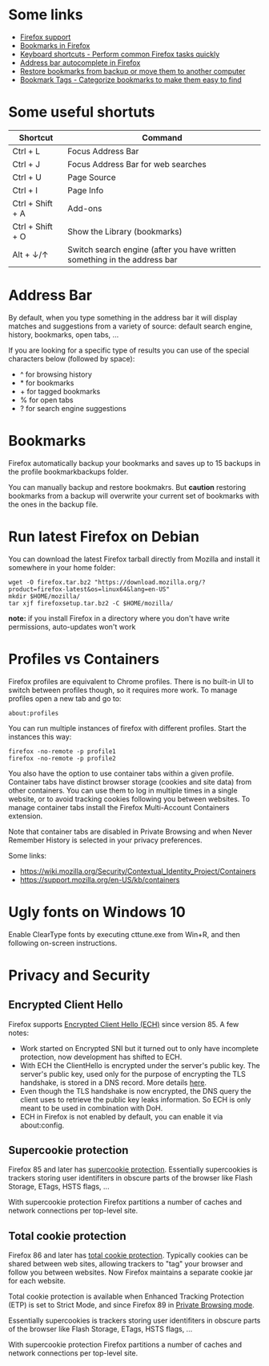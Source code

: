 # Some links
- [Firefox support](https://support.mozilla.org/en-US/)
- [Bookmarks in Firefox](https://support.mozilla.org/en-US/kb/bookmarks-firefox<Paste>)
- [Keyboard shortcuts - Perform common Firefox tasks quickly](https://support.mozilla.org/en-US/kb/keyboard-shortcuts-perform-firefox-tasks-quickly)
- [Address bar autocomplete in Firefox](https://support.mozilla.org/en-US/kb/address-bar-autocomplete-firefox)
- [Restore bookmarks from backup or move them to another computer](https://support.mozilla.org/en-US/kb/restore-bookmarks-from-backup-or-move-them)
- [Bookmark Tags - Categorize bookmarks to make them easy to find](https://support.mozilla.org/en-US/kb/categorizing-bookmarks-make-them-easy-to-find)

# Some useful shortuts
| Shortcut | Command |
|---|---|
| Ctrl + L | Focus Address Bar |
| Ctrl + J | Focus Address Bar for web searches |
| Ctrl + U | Page Source |
| Ctrl + I | Page Info |
| Ctrl + Shift + A | Add-ons |
| Ctrl + Shift + O | Show the Library (bookmarks) |
| Alt + ↓/↑ | Switch search engine (after you have written something in the address bar |

# Address Bar
By default, when you type something in the address bar it will display matches and suggestions from a variety of source: default search engine, history, bookmarks, open tabs, ...

If you are looking for a specific type of results you can use of the special characters below (followed by space):
- ^ for browsing history
- \* for bookmarks
- \+ for tagged bookmarks
- % for open tabs
- ? for search engine suggestions

# Bookmarks
Firefox automatically backup your bookmarks and saves up to 15 backups in the profile bookmarkbackups folder.

You can manually backup and restore bookmakrs. But **caution** restoring bookmarks from a backup will overwrite your current set of bookmarks with the ones in the backup file.

# Run latest Firefox on Debian
You can download the latest Firefox tarball directly from Mozilla and install it somewhere in your home folder:
```
wget -O firefox.tar.bz2 "https://download.mozilla.org/?product=firefox-latest&os=linux64&lang=en-US"
mkdir $HOME/mozilla/
tar xjf firefoxsetup.tar.bz2 -C $HOME/mozilla/
```

**note:** if you install Firefox in a directory where you don't have write permissions, auto-updates won't work

# Profiles vs Containers
Firefox profiles are equivalent to Chrome profiles. There is no built-in UI to switch between profiles though, so it requires more work. To manage profiles open a new tab and go to:
```
about:profiles
```

You can run multiple instances of firefox with different profiles. Start the instances this way:
```
firefox -no-remote -p profile1
firefox -no-remote -p profile2
```

You also have the option to use container tabs within a given profile. Container tabs have distinct browser storage (cookies and site data) from other containers. You can use them to log in multiple times in a single website, or to avoid tracking cookies following you between websites. To manage container tabs install the Firefox Multi-Account Containers extension.

Note that container tabs are disabled in Private Browsing and when Never Remember History is selected in your privacy preferences.

Some links:
- https://wiki.mozilla.org/Security/Contextual_Identity_Project/Containers
- https://support.mozilla.org/en-US/kb/containers

# Ugly fonts on Windows 10
Enable ClearType fonts by executing cttune.exe from Win+R, and then following on-screen instructions.

# Privacy and Security
## Encrypted Client Hello
Firefox supports [Encrypted Client Hello (ECH)](https://blog.mozilla.org/security/2021/01/07/encrypted-client-hello-the-future-of-esni-in-firefox/) since version 85. A few notes:
- Work started on Encrypted SNI but it turned out to only have incomplete protection, now development has shifted to ECH.
- With ECH the ClientHello is encrypted under the server's public key. The server's public key, used only for the purpose of encrypting the TLS handshake, is stored in a DNS record. More details [here](https://blog.cloudflare.com/encrypted-client-hello/).
- Even though the TLS handshake is now encrypted, the DNS query the client uses to retrieve the public key leaks information. So ECH is only meant to be used in combination with DoH.
- ECH in Firefox is not enabled by default, you can enable it via about:config.

## Supercookie protection
Firefox 85 and later has [supercookie protection](https://blog.mozilla.org/security/2021/01/26/supercookie-protections/). Essentially supercookies is trackers storing user identifiters in obscure parts of the browser like Flash Storage, ETags, HSTS flags, ...

With supercookie protection Firefox partitions a number of caches and network connections per top-level site.

## Total cookie protection
Firefox 86 and later has [total cookie protection](https://blog.mozilla.org/security/2021/02/23/total-cookie-protection/). Typically cookies can be shared between web sites, allowing trackers to "tag" your browser and follow you between websites. Now Firefox maintains a separate cookie jar for each website.

Total cookie protection is available when Enhanced Tracking Protection (ETP) is set to Strict Mode, and since Firefox 89 in [Private Browsing mode](https://blog.mozilla.org/security/2021/06/01/total-cookie-protection-in-private-browsing/).


Essentially supercookies is trackers storing user identifiters in obscure parts of the browser like Flash Storage, ETags, HSTS flags, ...

With supercookie protection Firefox partitions a number of caches and network connections per top-level site.
